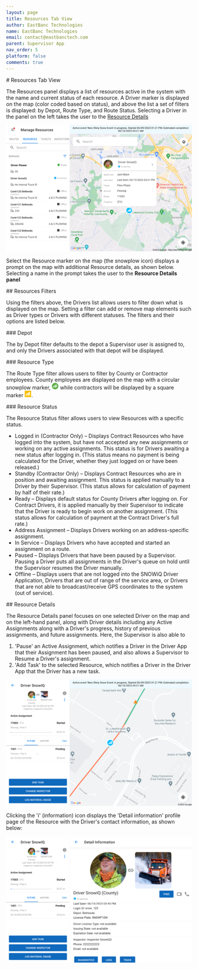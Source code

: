```yaml
---
layout: page
title: Resources Tab View
author: EastBanc Technologies
name: EastBanc Technologies
email: contact@eastbanctech.com
parent: Supervisor App
nav_order: 5
platform: false
comments: true
---
```

<section id="Resources-Tab-View" markdown="1">
# Resources Tab View

The Resources panel displays a list of resources active in the system with the name and current status of each resource. A Driver marker is displayed on the map (color coded based on status), and above the list a set of filters is displayed: by Depot, Route Type, and Route Status. Selecting a Driver in the panel on the left takes the user to the [Resource Details](#Resource-Details)

<img src="images/supervisor/sa-drivers-tab-view/drivers-tab.png" class="ios width-xl" data-lightbox="2" />

Select the Resource marker on the map (the snowplow icon) displays a prompt on the map with additional Resource details, as shown below. Selecting a name in the prompt takes the user to the **Resource Details panel**

<section id="Resources-Filters" markdown="1">
## Resources Filters

Using the filters above, the Drivers list allows users to filter down what is displayed on the map. Setting a filter can add or remove map elements such as Driver types or Drivers with different statuses. The filters and their options are listed below.

<section id="Depot" markdown="1">
### Depot

The by Depot filter defaults to the depot a Supervisor user is assigned to, and only the Drivers associated with that depot will be displayed. 
</section>

<section id="Resource-Type" markdown="1">
### Resource Type

The Route Type filter allows users to filter by County or Contractor employees. County employees are displayed on the map with a circular snowplow marker, <img src="images/supervisor/sa-drivers-tab-view/driver-logo.png" class="ios" style="min-width:18px; width:18px; border:none;"/> while contractors will be displayed by a square marker <img src="images/supervisor/sa-drivers-tab-view/driver-logo1.png" class="ios" style="min-width:18px; width:18px; border:none;"/>.
</section>

<section id="Resource-Status" markdown="1">
### Resource Status

The Resource Status filter allows users to view Resources with a specific status.

* Logged in (Contractor Only) –  Displays Contract Resources who have logged into the system, but have not accepted any new assignments or working on any active assignments. This status is for Drivers awaiting a new status after logging in. (This status means no payment is being calculated for the Driver, whether they just logged on or have been released.)
* Standby (Contractor Only) – Displays Contract Resources who are in position and awaiting assignment. This status is applied manually to a Driver by their Supervisor. (This status allows for calculation of payment by half of their rate.)   
* Ready – Displays default status for County Drivers after logging on. For Contract Drivers, it is applied manually by their Supervisor to indicate that the Driver  is ready to begin work on another assignment. (This status allows for calculation of payment at the Contract Driver's full rate.)
* Address Assignment – Displays Drivers working on an address-specific assignment.
* In Service – Displays Drivers who have accepted and started an assignment on a route.
* Paused  – Displays Drivers that have been paused by a Supervisor. Pausing a Driver puts all assignments in the Driver's queue on hold until the Supervisor resumes the Driver manually. 
* Offline  – Displays users that are not logged into the SNOWiQ Driver Application, Drivers that are out of range of the service area, or Drivers that are not able to broadcast/receive GPS coordinates to the system (out of service).
</section>
</section>

<section id="Resource-Details" markdown="1">
## Resource Details

The Resource Details panel focuses on one selected Driver on the map and on the left-hand panel, along with Driver details including any Active Assignments along with a Driver's progress, history of previous assignments, and future assignments. Here, the Supervisor is also able to 
1. 'Pause' an Active Assignment, which notifies a Driver in the Driver App that their Assignment has been paused, and also allows a Supervisor to Resume a Driver's assignment.  
1. 'Add Task' to the selected Resource, which notifies a Driver in the Driver App that the Driver has a new task. 

<img src="images/supervisor/sa-drivers-tab-view/driver-details.png" class="ios width-xl" data-lightbox="6" />

Clicking the 'i' (information) icon displays the 'Detail information' profile page of the Resource with the Driver's contact information, as shown below:

<img src="images/supervisor/sa-drivers-tab-view/driver-details1.png" class="ios width-xl" data-lightbox="8" />
</section>
</section>
